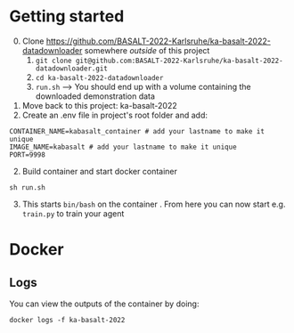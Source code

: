 # Getting started

0. Clone https://github.com/BASALT-2022-Karlsruhe/ka-basalt-2022-datadownloader somewhere *outside* of this project
   1. `git clone git@github.com:BASALT-2022-Karlsruhe/ka-basalt-2022-datadownloader.git`
   2. `cd ka-basalt-2022-datadownloader`
   3. `run.sh` --> You should end up with a volume containing the downloaded demonstration data 
1. Move back to this project: ka-basalt-2022
2. Create an .env file in project's root folder and add:

```shell
CONTAINER_NAME=kabasalt_container # add your lastname to make it unique
IMAGE_NAME=kabasalt # add your lastname to make it unique
PORT=9998 
```

2. Build container and start docker container 
```shell
sh run.sh
```
3. This starts `bin/bash` on the container . From here you can now start e.g. `train.py` to train your agent

# Docker 
## Logs
You can view the outputs of the container by doing:
```shell
docker logs -f ka-basalt-2022

